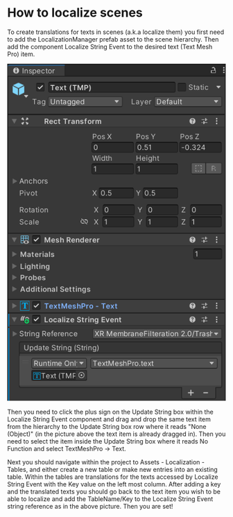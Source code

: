 # How to localize scenes 

To create translations for texts in scenes (a.k.a localize them) you first need to add the LocalizationManager prefab asset to the scene hierarchy. Then add the component Localize String Event to the desired text (Text Mesh Pro) item.

![alt text](img/localization.png)

Then you need to click the plus sign on the Update String box within the Localize String Event component and drag and drop the same text item from the hierarchy to the Update String box row where it reads "None (Object)" (in the picture above the text item is already dragged in). Then you need to select the item inside the Update String box where it reads No Function and select TextMeshPro -> Text.

Next you should navigate within the project to Assets - Localization - Tables, and either create a new table or make new entries into an existing table. Within the tables are translations for the texts accessed by Localize String Event with the Key value on the left most column. After adding a key and the translated texts you should go back to the text item you wish to be able to localize and add the TableName/Key to the Localize String Event string reference as in the above picture. Then you are set!  